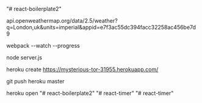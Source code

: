 "# react-boilerplate2"


api.openweathermap.org/data/2.5/weather?q=London,uk&units=imperial&appid=e7f3ac55dc394facc32258ac456be7d9

webpack --watch --progress

node server.js


heroku create
https://mysterious-tor-31955.herokuapp.com/

git push heroku master

heroku open
"# react-boilerplate2" 
"# react-timer" 
"# react-timer" 

